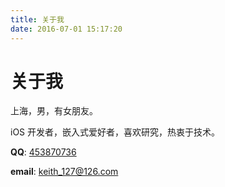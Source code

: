 ```yaml
---
title: 关于我
date: 2016-07-01 15:17:20
---
```

# 关于我
上海，男，有女朋友。

iOS 开发者，嵌入式爱好者，喜欢研究，热衷于技术。

**QQ**: [453870736](tencent://QQInterLive/?Cmd=2&Uin=495939026)

**email**: <keith_127@126.com>